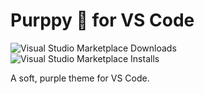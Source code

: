 # Purppy 🐶 for VS Code

<img alt="Visual Studio Marketplace Downloads" src="https://img.shields.io/visual-studio-marketplace/d/1izardo.purppy-vs-code?color=8ab8c5&style=flat-square"> <img alt="Visual Studio Marketplace Installs" src="https://img.shields.io/visual-studio-marketplace/i/1izardo.purppy-vs-code?color=a58ac7&style=flat-square">

A soft, purple theme for VS Code.
